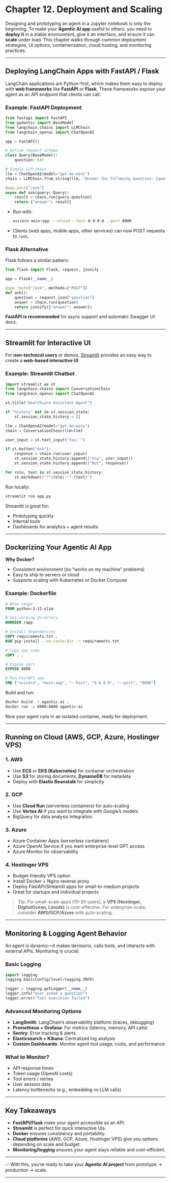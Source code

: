 # **Chapter 12. Deployment and Scaling**

Designing and prototyping an agent in a Jupyter notebook is only the beginning. To make your **Agentic AI app** useful to others, you need to **deploy it** in a stable environment, give it an interface, and ensure it can **scale** under load. This chapter walks through common deployment strategies, UI options, containerization, cloud hosting, and monitoring practices.

---

## Deploying LangChain Apps with FastAPI / Flask

LangChain applications are Python-first, which makes them easy to deploy with **web frameworks** like **FastAPI** or **Flask**. These frameworks expose your agent as an API endpoint that clients can call.

### Example: FastAPI Deployment

```python
from fastapi import FastAPI
from pydantic import BaseModel
from langchain.chains import LLMChain
from langchain_openai import ChatOpenAI

app = FastAPI()

# Define request schema
class Query(BaseModel):
    question: str

# Simple LLM chain
llm = ChatOpenAI(model="gpt-4o-mini")
chain = LLMChain.from_string(llm, "Answer the following question: {question}")

@app.post("/ask")
async def ask(query: Query):
    result = chain.run(query.question)
    return {"answer": result}
```

* Run with:

  ```bash
  uvicorn main:app --reload --host 0.0.0.0 --port 8000
  ```
* Clients (web apps, mobile apps, other services) can now POST requests to `/ask`.

### Flask Alternative

Flask follows a similar pattern:

```python
from flask import Flask, request, jsonify

app = Flask(__name__)

@app.route("/ask", methods=["POST"])
def ask():
    question = request.json["question"]
    answer = chain.run(question)
    return jsonify({"answer": answer})
```

**FastAPI is recommended** for async support and automatic Swagger UI docs.

---

## Streamlit for Interactive UI

For **non-technical users** or demos, [Streamlit](https://streamlit.io/) provides an easy way to create a **web-based interactive UI**.

### Example: Streamlit Chatbot

```python
import streamlit as st
from langchain.chains import ConversationChain
from langchain_openai import ChatOpenAI

st.title("Healthcare Assistant Agent")

if "history" not in st.session_state:
    st.session_state.history = []

llm = ChatOpenAI(model="gpt-4o-mini")
chain = ConversationChain(llm=llm)

user_input = st.text_input("You: ")

if st.button("Ask"):
    response = chain.run(user_input)
    st.session_state.history.append(("You", user_input))
    st.session_state.history.append(("Bot", response))

for role, text in st.session_state.history:
    st.markdown(f"**{role}:** {text}")
```

Run locally:

```bash
streamlit run app.py
```

Streamlit is great for:

* Prototyping quickly
* Internal tools
* Dashboards for analytics + agent results

---

## Dockerizing Your Agentic AI App

**Why Docker?**

* Consistent environment (no “works on my machine” problems)
* Easy to ship to servers or cloud
* Supports scaling with Kubernetes or Docker Compose

### Example: Dockerfile

```dockerfile
# Base image
FROM python:3.11-slim

# Set working directory
WORKDIR /app

# Install dependencies
COPY requirements.txt .
RUN pip install --no-cache-dir -r requirements.txt

# Copy app code
COPY . .

# Expose port
EXPOSE 8000

# Run FastAPI app
CMD ["uvicorn", "main:app", "--host", "0.0.0.0", "--port", "8000"]
```

Build and run:

```bash
docker build -t agentic-ai .
docker run -p 8000:8000 agentic-ai
```

Now your agent runs in an isolated container, ready for deployment.

---

## Running on Cloud (AWS, GCP, Azure, Hostinger VPS)

### 1. **AWS**

* Use **ECS** or **EKS (Kubernetes)** for container orchestration
* Use **S3** for storing documents, **DynamoDB** for metadata
* Deploy with **Elastic Beanstalk** for simplicity

### 2. **GCP**

* Use **Cloud Run** (serverless containers) for auto-scaling
* Use **Vertex AI** if you want to integrate with Google’s models
* BigQuery for data analysis integration

### 3. **Azure**

* Azure Container Apps (serverless containers)
* Azure OpenAI Service if you want enterprise-level GPT access
* Azure Monitor for observability

### 4. **Hostinger VPS**

* Budget-friendly VPS option
* Install Docker + Nginx reverse proxy
* Deploy FastAPI/Streamlit apps for small-to-medium projects
* Great for startups and individual projects

> Tip: For small-scale apps (10–20 users), a **VPS (Hostinger, DigitalOcean, Linode)** is cost-effective. For enterprise-scale, consider **AWS/GCP/Azure** with auto-scaling.

---

## Monitoring & Logging Agent Behavior

An agent is dynamic—it makes decisions, calls tools, and interacts with external APIs. Monitoring is crucial.

### Basic Logging

```python
import logging
logging.basicConfig(level=logging.INFO)

logger = logging.getLogger(__name__)
logger.info("User asked a question")
logger.error("Tool execution failed")
```

### Advanced Monitoring Options

* **LangSmith**: LangChain’s observability platform (traces, debugging)
* **Prometheus + Grafana**: For metrics (latency, memory, API calls)
* **Sentry**: Error tracking & alerts
* **Elasticsearch + Kibana**: Centralized log analysis
* **Custom Dashboards**: Monitor agent tool usage, costs, and performance

### What to Monitor?

* API response times
* Token usage (OpenAI costs)
* Tool errors / retries
* User session data
* Latency bottlenecks (e.g., embedding vs LLM calls)

---

## Key Takeaways

* **FastAPI/Flask** make your agent accessible as an API.
* **Streamlit** is perfect for quick interactive UIs.
* **Docker** ensures consistency and portability.
* **Cloud platforms** (AWS, GCP, Azure, Hostinger VPS) give you options depending on scale and budget.
* **Monitoring/logging** ensures your agent stays reliable and cost-efficient.

---

✅ With this, you’re ready to take your **Agentic AI project** from prototype → production → scale.

---
